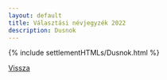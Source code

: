 ```yaml
---
layout: default
title: Választási névjegyzék 2022
description: Dusnok
---
```


{% include settlementHTMLs/Dusnok.html %}

[Vissza](./)